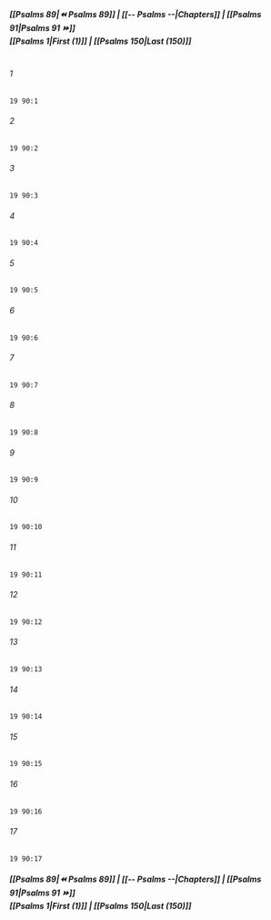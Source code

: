
##### **[[Psalms 89|⏪ Psalms 89]] | [[-- Psalms --|Chapters]] | [[Psalms 91|Psalms 91 ⏩]]**<br>**[[Psalms 1|First (1)]] | [[Psalms 150|Last (150)]]**<br><br>

###### 1
``` verse
19 90:1
```
###### 2
``` verse
19 90:2
```
###### 3
``` verse
19 90:3
```
###### 4
``` verse
19 90:4
```
###### 5
``` verse
19 90:5
```
###### 6
``` verse
19 90:6
```
###### 7
``` verse
19 90:7
```
###### 8
``` verse
19 90:8
```
###### 9
``` verse
19 90:9
```
###### 10
``` verse
19 90:10
```
###### 11
``` verse
19 90:11
```
###### 12
``` verse
19 90:12
```
###### 13
``` verse
19 90:13
```
###### 14
``` verse
19 90:14
```
###### 15
``` verse
19 90:15
```
###### 16
``` verse
19 90:16
```
###### 17
``` verse
19 90:17
```

##### **[[Psalms 89|⏪ Psalms 89]] | [[-- Psalms --|Chapters]] | [[Psalms 91|Psalms 91 ⏩]]**<br>**[[Psalms 1|First (1)]] | [[Psalms 150|Last (150)]]**
